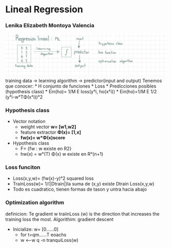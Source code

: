 # Lineal Regression 
### Lenika Elizabeth Montoya Valencia

<img src="images/regresion.jpg" alt="Notas escritas en clase" />
training data -> learning algorithm -> predictor(input and output)
Tenemos que conocer:
* H conjunto de funciones
* Loss
* Predicciones posibles (hypothesis class)
* Ein(ho)= 1/M E loss(y°i, ho(x°i))
* Ein(ho)=1/M E 1/2 (y°i-w°TΦ(x°i))°2

### Hypothesis class
* Vector notation
  * weight vector **w= [w1,w2]**
  * feature extractor **Φ(x)= [1,x]**
  * **fw(x)= w*Φ(x)score**
* Hypothesis class
  * F= {fw : w existe en R2}
  * hw(x) = w°(T) Φ(x)  w existe en R°(n+1)
### Loss funciton
* Loss(x,y,w)= (fw(x)-y)°2 squared loss
* TrainLoss(w)= 1/(|Dtrain|)la suma de (x,y) existe Dtrain Loss(x,y,w)
* Todo es cuadratico, tienen formas de tason y untra hacia abajo

### Optimization algorithm
definicion:  Te gradient w traiinLoss (w) is the direction that increases the training loss the most.
Algorithim: gradient descent
* Inicialize: w= [0......0]
  * for t=qm......T eoachs
  * w <--w q -n tranquiLoss(w)